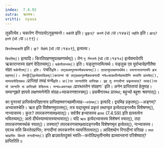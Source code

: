 ```yaml
---
index:  7.4.92
sutra:  ऋतश्च।
vritti:  nyasa
---
```


लुकीत्येव। चकारेण रीगादयोऽनुकृष्यन्ते। `चर्कर्ति` इति। `डुकृञ्? करणे` (धा।पा।१४७२) `जर्हति` इति। `ह्मञ्? हरणे` (धा।पा।८९९)। 





`किरतेश्चाकर्ति` इति। `कृ? विक्षेपे` (धा।पा।१४०९), इत्यस्य। 


`किरतिम्()` इत्यादि। किरतिग्रहणमुपलक्षणार्थम्()। तेन `गृ निगरणे` (धा।पा।१४१०) इत्येवमादेरपि ऋकारान्तस्य ग्रहणं वेदितव्यम्()। `चर्करीतान्तम्()` इति। यङ्लुगन्तमित्यर्थः। यङ्लुक एव पूर्वाचार्यप्रणीतैषा संज्ञा `चर्करीतम्()। इति। `पचति` इति। लट्प्रथमपुरुषस्यैकवचनम्()। एतदप्युपलक्षणार्थमेव। वचनान्तराणामपि ह्रत्र ग्रहणम्()। तेन `कृ()` इत्येवमादिकमृ()कारान्तं यो लट्प्रथमपुरुषैकवचनादौ नये=चाकर्तीत्येवमादीनि रूपाणि प्रापयेत्(), सम्पादयेदितय्रथः। `प्राप्तिज्ञं तमहं मन्ये` इति। प्रा()प्त जानातीति प्राप्तिज्ञः। इह तु रुगादीनां प्रकृतत्वात्? तत्प्रा()प्त यो जानाति स प्राप्तिज्ञो वेदितव्यः। मन्यं=अवगच्छा। `प्रारब्धस्तेन संग्रहणः` इति। अनेन प्राप्तितायां हेतुमाह। सम्यग्गृह्रते ज्ञापये लक्षणमनेनेति संग्रहः=व्याकरणशास्त्रम्()। प्रकर्षेणारब्धः प्रारब्धः; बहुभ्यो बहुशः श्रवणात्()। 

का पुनरसां प्राप्तिर्यत्परिज्ञानाय प्राप्तिज्ञमवगच्छामीत्याह--`तत्रेयम्()` इत्यादि। द्वयमिह प्रकृतम्()--अङ्गम्? अभ्यासश्चेति। ऋत इति विशेषणमुपात्तम्(); तत्र यद्यप्युमयं प्रकृतं तथाप्यृत इत्येतदङ्गस्यैव विशेषणम्(), नाभ्यासस्य। कुतः? तपरकरणसामथ्र्यात्()। सर्वत्रैव ह्रभ्यासस्य `ह्यस्वः` (7.4.59) इति ह्यस्वत्वेन भवितव्यम्(); अतो दीर्घस्याम्यासस्याभावात्()। यदि `ऋतः` इत्येदभ्यासस्य विशेषणं स्यात्(), तदा तपरकरणमनर्थकं स्यात्()। तस्मात्? तपरकरणसामथ्र्यादङ्गस्यैव विशेषणमृत इत्येतत्(), नाभ्यासस्य। एवञ्च सति किरतेरप्राप्तिः; रुगादीनां तपरकरणेन व्यावर्त्तितत्वात्()। आदिशब्देन रिगादीनां परिग्रहः। `तथा चाप्राप्तिः किरते रुगादीनाम्()` इति ब्राउवर्ततदुक्तं भवति--करोतिप्रभृतीनामेव ह्यस्वान्तानां परिशेष्यात्? प्राप्तिरिति॥
